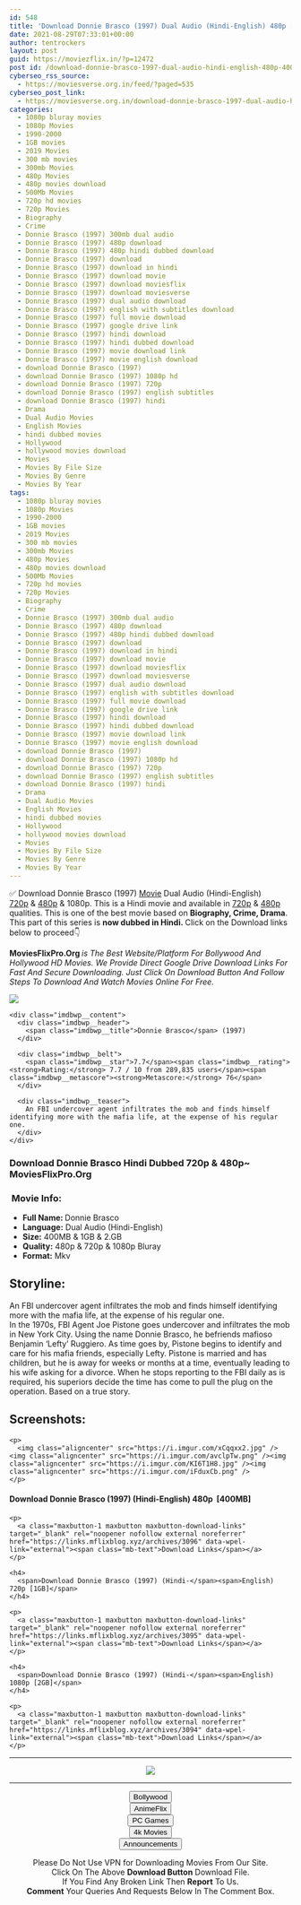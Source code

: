```yaml
---
id: 548
title: 'Download Donnie Brasco (1997) Dual Audio (Hindi-English) 480p [400MB] || 720p [1GB] || 1080p [2GB]'
date: 2021-08-29T07:33:01+00:00
author: tentrockers
layout: post
guid: https://moviezflix.in/?p=12472
post id: /download-donnie-brasco-1997-dual-audio-hindi-english-480p-400mb-720p-1gb-1080p-2gb/
cyberseo_rss_source:
  - https://moviesverse.org.in/feed/?paged=535
cyberseo_post_link:
  - https://moviesverse.org.in/download-donnie-brasco-1997-dual-audio-hindi-english-480p-720p-1080p/
categories:
  - 1080p bluray movies
  - 1080p Movies
  - 1990-2000
  - 1GB movies
  - 2019 Movies
  - 300 mb movies
  - 300mb Movies
  - 480p Movies
  - 480p movies download
  - 500Mb Movies
  - 720p hd movies
  - 720p Movies
  - Biography
  - Crime
  - Donnie Brasco (1997) 300mb dual audio
  - Donnie Brasco (1997) 480p download
  - Donnie Brasco (1997) 480p hindi dubbed download
  - Donnie Brasco (1997) download
  - Donnie Brasco (1997) download in hindi
  - Donnie Brasco (1997) download movie
  - Donnie Brasco (1997) download moviesflix
  - Donnie Brasco (1997) download moviesverse
  - Donnie Brasco (1997) dual audio download
  - Donnie Brasco (1997) english with subtitles download
  - Donnie Brasco (1997) full movie download
  - Donnie Brasco (1997) google drive link
  - Donnie Brasco (1997) hindi download
  - Donnie Brasco (1997) hindi dubbed download
  - Donnie Brasco (1997) movie download link
  - Donnie Brasco (1997) movie english download
  - download Donnie Brasco (1997)
  - download Donnie Brasco (1997) 1080p hd
  - download Donnie Brasco (1997) 720p
  - download Donnie Brasco (1997) english subtitles
  - download Donnie Brasco (1997) hindi
  - Drama
  - Dual Audio Movies
  - English Movies
  - hindi dubbed movies
  - Hollywood
  - hollywood movies download
  - Movies
  - Movies By File Size
  - Movies By Genre
  - Movies By Year
tags:
  - 1080p bluray movies
  - 1080p Movies
  - 1990-2000
  - 1GB movies
  - 2019 Movies
  - 300 mb movies
  - 300mb Movies
  - 480p Movies
  - 480p movies download
  - 500Mb Movies
  - 720p hd movies
  - 720p Movies
  - Biography
  - Crime
  - Donnie Brasco (1997) 300mb dual audio
  - Donnie Brasco (1997) 480p download
  - Donnie Brasco (1997) 480p hindi dubbed download
  - Donnie Brasco (1997) download
  - Donnie Brasco (1997) download in hindi
  - Donnie Brasco (1997) download movie
  - Donnie Brasco (1997) download moviesflix
  - Donnie Brasco (1997) download moviesverse
  - Donnie Brasco (1997) dual audio download
  - Donnie Brasco (1997) english with subtitles download
  - Donnie Brasco (1997) full movie download
  - Donnie Brasco (1997) google drive link
  - Donnie Brasco (1997) hindi download
  - Donnie Brasco (1997) hindi dubbed download
  - Donnie Brasco (1997) movie download link
  - Donnie Brasco (1997) movie english download
  - download Donnie Brasco (1997)
  - download Donnie Brasco (1997) 1080p hd
  - download Donnie Brasco (1997) 720p
  - download Donnie Brasco (1997) english subtitles
  - download Donnie Brasco (1997) hindi
  - Drama
  - Dual Audio Movies
  - English Movies
  - hindi dubbed movies
  - Hollywood
  - hollywood movies download
  - Movies
  - Movies By File Size
  - Movies By Genre
  - Movies By Year
---
```

<div class="thecontent clearfix">
  <p>
    ✅ Download Donnie Brasco (1997) <a href="https://moviesverse.org.in/category/movies/" data-wpel-link="internal">Movie</a> Dual Audio (Hindi-English) <a href="https://moviesverse.org.in/720p-movies/" data-wpel-link="internal">720p</a>&nbsp;&&nbsp;<a href="https://moviesverse.org.in/480p-movies/" data-wpel-link="internal">480p</a> & 1080p. This is a Hindi movie and available in <a href="https://moviesverse.org.in/720p-movies/" data-wpel-link="internal">720p</a>&nbsp;&&nbsp;<a href="https://moviesverse.org.in/480p-movies/" data-wpel-link="internal">480p</a> qualities. This is one of the best movie based on <strong>Biography, Crime, Drama</strong>. This part of this series is <strong>now dubbed in <span>Hindi.&nbsp;</span></strong><span>Click on the Download links below to proceed👇</span>
  </p>
  
  <p>
    <strong><span>MoviesFlixPro.Org&nbsp;</span></strong><em>is The Best Website/Platform For Bollywood And Hollywood HD Movies. We Provide Direct Google Drive Download Links For Fast And Secure Downloading. Just Click On Download Button And Follow Steps To&nbsp;Download And Watch Movies Online For Free.</em>
  </p>
  
  <div class="imdbwp imdbwp--movie dark">
    <div class="imdbwp__thumb">
      <a class="imdbwp__link" target="_blank" title="Donnie Brasco" href="https://www.imdb.com/title/tt0119008/" rel="nofollow external noopener noreferrer" data-wpel-link="external"><img class="imdbwp__img" src="https://m.media-amazon.com/images/M/MV5BYzMzMDZkYWEtODIzNS00YjI3LTkxNTktOWEyZGM3ZWI2MWM4XkEyXkFqcGdeQXVyNzkwMjQ5NzM@._V1_SX300.jpg" /></a>
    </div>
    
    <div class="imdbwp__content">
      <div class="imdbwp__header">
        <span class="imdbwp__title">Donnie Brasco</span> (1997)
      </div>
      
      <div class="imdbwp__belt">
        <span class="imdbwp__star">7.7</span><span class="imdbwp__rating"><strong>Rating:</strong> 7.7 / 10 from 289,835 users</span><span class="imdbwp__metascore"><strong>Metascore:</strong> 76</span>
      </div>
      
      <div class="imdbwp__teaser">
        An FBI undercover agent infiltrates the mob and finds himself identifying more with the mafia life, at the expense of his regular one.
      </div>
    </div>
  </div>
  
  <h3>
    <span>Download Donnie Brasco Hindi Dubbed 720p & 480p~ MoviesFlixPro.Org</span>
  </h3>
  
  <h3>
    <span>&nbsp;Movie Info:&nbsp;</span>
  </h3>
  
  <ul>
    <li>
      <strong>Full Name: </strong>Donnie Brasco
    </li>
    <li>
      <strong>Language:</strong> Dual Audio (Hindi-English)
    </li>
    <li>
      <strong>Size:</strong> 400MB & 1GB & 2.GB
    </li>
    <li>
      <strong>Quality:</strong> 480p & 720p & 1080p Bluray
    </li>
    <li>
      <strong>Format:</strong>&nbsp;Mkv
    </li>
  </ul>
  
  <h2>
    <span>Storyline:</span>
  </h2>
  
  <div class="summary_text">
    An FBI undercover agent infiltrates the mob and finds himself identifying more with the mafia life, at the expense of his regular one.
  </div>
  
  <div>
    In the 1970s, FBI Agent Joe Pistone goes undercover and infiltrates the mob in New York City. Using the name Donnie Brasco, he befriends mafioso Benjamin ‘Lefty’ Ruggiero. As time goes by, Pistone begins to identify and care for his mafia friends, especially Lefty. Pistone is married and has children, but he is away for weeks or months at a time, eventually leading to his wife asking for a divorce. When he stops reporting to the FBI daily as is required, his superiors decide the time has come to pull the plug on the operation. Based on a true story.
  </div>
  
  <div class="summary_text">
    <h2>
      <span>Screenshots:</span>
    </h2>
    
    <p>
      <img class="aligncenter" src="https://i.imgur.com/xCqqxx2.jpg" /><img class="aligncenter" src="https://i.imgur.com/avclpTw.png" /><img class="aligncenter" src="https://i.imgur.com/KI6T1H8.jpg" /><img class="aligncenter" src="https://i.imgur.com/iFduxCb.png" />
    </p>
  </div>
  
  <div class="inline canwrap">
    <h4>
      <span>Download Donnie Brasco (1997) (Hindi-English) </span><span>480p&nbsp; [400MB]</span>
    </h4>
    
    <p>
      <a class="maxbutton-1 maxbutton maxbutton-download-links" target="_blank" rel="noopener nofollow external noreferrer" href="https://links.mflixblog.xyz/archives/3096" data-wpel-link="external"><span class="mb-text">Download Links</span></a>
    </p>
    
    <h4>
      <span>Download Donnie Brasco (1997) (Hindi-</span><span>English) 720p [1GB]</span>
    </h4>
    
    <p>
      <a class="maxbutton-1 maxbutton maxbutton-download-links" target="_blank" rel="noopener nofollow external noreferrer" href="https://links.mflixblog.xyz/archives/3095" data-wpel-link="external"><span class="mb-text">Download Links</span></a>
    </p>
    
    <h4>
      <span>Download Donnie Brasco (1997) (Hindi-</span><span>English) 1080p [2GB]</span>
    </h4>
    
    <p>
      <a class="maxbutton-1 maxbutton maxbutton-download-links" target="_blank" rel="noopener nofollow external noreferrer" href="https://links.mflixblog.xyz/archives/3094" data-wpel-link="external"><span class="mb-text">Download Links</span></a>
    </p>
  </div>
</div>

<center>
  </p> 
  
  <hr />
  
  <p>
    <a href="http://gdrivepro.xyz/join.php" data-wpel-link="external" target="_blank" rel="nofollow external noopener noreferrer"><img src="https://i.imgur.com/FhMdWdW.png" /></a>
  </p>
  
  <hr />
  
  <p>
    <a href="https://dogemovies.xyz" target="_blank" data-wpel-link="external" rel="nofollow external noopener noreferrer"><button class="button button5">Bollywood</button></a><br /> <a href="https://animeflix.in" target="_blank" data-wpel-link="external" rel="nofollow external noopener noreferrer"><button class="button button5">AnimeFlix</button></a><br /> <a href="https://gamesflix.net/" target="_blank" data-wpel-link="external" rel="nofollow external noopener noreferrer"><button class="button button5">PC Games</button></a><br /> <a href="https://uhdmovies.in" target="_blank" data-wpel-link="external" rel="nofollow external noopener noreferrer"><button class="button button5">4k Movies</button></a><br /> <a href="https://moviesverse.org.in/announcements/" target="_blank" data-wpel-link="internal" rel="noopener"><button class="button button5">Announcements</button></a>
  </p>
  
  <div class="alert alert-danger">
    Please Do Not Use VPN for Downloading Movies From Our Site.
  </div>
  
  <div class="alert alert-success">
    Click On The Above <strong>Download Button</strong> Download File.
  </div>
  
  <div class="alert alert-warning">
    If You Find Any Broken Link Then <strong>Report</strong> To Us.
  </div>
  
  <div class="alert alert-info">
    <strong>Comment</strong> Your Queries And Requests Below In The Comment Box.
  </div>
  
  <p>
    </center>
  </p>